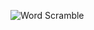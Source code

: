 ![Word Scramble](https://github.com/brashanm/WordScramble/assets/97188295/736125f0-af54-4068-8e5d-6567dc454d87)
